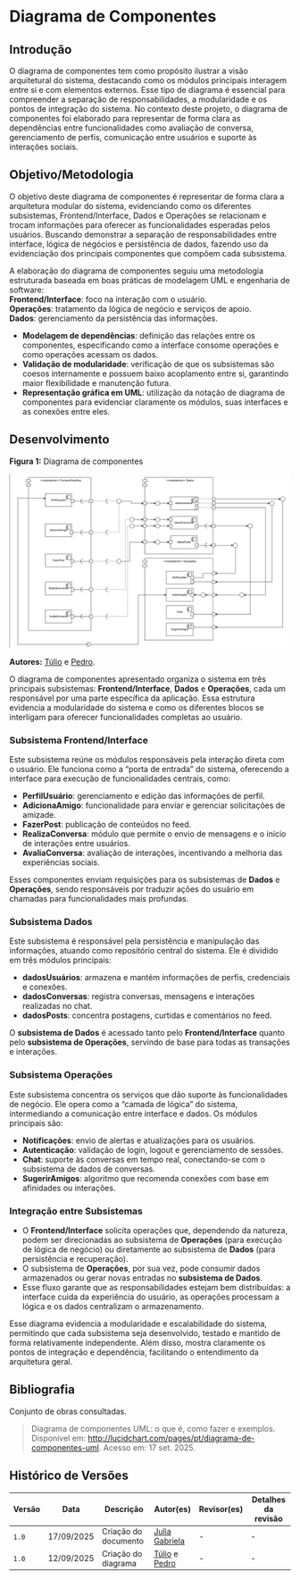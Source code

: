 # Diagrama de Componentes

## Introdução  

O diagrama de componentes tem como propósito ilustrar a visão arquitetural do sistema, destacando como os módulos principais interagem entre si e com elementos externos. Esse tipo de diagrama é essencial para compreender a separação de responsabilidades, a modularidade e os pontos de integração do sistema. No contexto deste projeto, o diagrama de componentes foi elaborado para representar de forma clara as dependências entre funcionalidades como avaliação de conversa, gerenciamento de perfis, comunicação entre usuários e suporte às interações sociais.

## Objetivo/Metodologia

O objetivo deste diagrama de componentes é representar de forma clara a arquitetura modular do sistema, evidenciando como os diferentes subsistemas, Frontend/Interface, Dados e Operações se relacionam e trocam informações para oferecer as funcionalidades esperadas pelos usuários. Buscando demonstrar a separação de responsabilidades entre interface, lógica de negócios e persistência de dados, fazendo uso da evidenciação dos principais componentes que compõem cada subsistema.

A elaboração do diagrama de componentes seguiu uma metodologia estruturada baseada em boas práticas de modelagem UML e engenharia de software:  
**Frontend/Interface**: foco na interação com o usuário.  
**Operações**: tratamento da lógica de negócio e serviços de apoio.  
**Dados**: gerenciamento da persistência das informações.  
- **Modelagem de dependências**: definição das relações entre os componentes, especificando como a interface consome operações e como operações acessam os dados.  
- **Validação de modularidade**: verificação de que os subsistemas são coesos internamente e possuem baixo acoplamento entre si, garantindo maior flexibilidade e manutenção futura.  
- **Representação gráfica em UML**: utilização da notação de diagrama de componentes para evidenciar claramente os módulos, suas interfaces e as conexões entre eles.  

## Desenvolvimento

**Figura 1:** Diagrama de componentes  

![Diagrama de componentes do projeto](../../assets/diagrama_de_componentes.png)  

**Autores:**  [Túlio](https://github.com/TulioCeleri) e [Pedro](https://github.com/G0ndim).  

O diagrama de componentes apresentado organiza o sistema em três principais subsistemas: **Frontend/Interface**, **Dados** e **Operações**, cada um responsável por uma parte específica da aplicação. Essa estrutura evidencia a modularidade do sistema e como os diferentes blocos se interligam para oferecer funcionalidades completas ao usuário.

### Subsistema Frontend/Interface

Este subsistema reúne os módulos responsáveis pela interação direta com o usuário. Ele funciona como a “porta de entrada” do sistema, oferecendo a interface para execução de funcionalidades centrais, como:
- **PerfilUsuário**: gerenciamento e edição das informações de perfil.
- **AdicionaAmigo**: funcionalidade para enviar e gerenciar solicitações de amizade.
- **FazerPost**: publicação de conteúdos no feed.
- **RealizaConversa**: módulo que permite o envio de mensagens e o início de interações entre usuários.
- **AvaliaConversa**: avaliação de interações, incentivando a melhoria das experiências sociais.

Esses componentes enviam requisições para os subsistemas de **Dados** e **Operações**, sendo responsáveis por traduzir ações do usuário em chamadas para funcionalidades mais profundas.

### Subsistema Dados

Este subsistema é responsável pela persistência e manipulação das informações, atuando como repositório central do sistema. Ele é dividido em três módulos principais:

- **dadosUsuários**: armazena e mantém informações de perfis, credenciais e conexões.
- **dadosConversas**: registra conversas, mensagens e interações realizadas no chat.
- **dadosPosts**: concentra postagens, curtidas e comentários no feed.

O **subsistema de Dados** é acessado tanto pelo **Frontend/Interface** quanto pelo **subsistema de Operações**, servindo de base para todas as transações e interações.

### Subsistema Operações

Este subsistema concentra os serviços que dão suporte às funcionalidades de negócio. Ele opera como a “camada de lógica” do sistema, intermediando a comunicação entre interface e dados. Os módulos principais são:

- **Notificações**: envio de alertas e atualizações para os usuários.
- **Autenticação**: validação de login, logout e gerenciamento de sessões.
- **Chat**: suporte às conversas em tempo real, conectando-se com o subsistema de dados de conversas.
- **SugerirAmigos**: algoritmo que recomenda conexões com base em afinidades ou interações.

### Integração entre Subsistemas

- O **Frontend/Interface** solicita operações que, dependendo da natureza, podem ser direcionadas ao subsistema de **Operações** (para execução de lógica de negócio) ou diretamente ao subsistema de **Dados** (para persistência e recuperação).
- O subsistema de **Operações**, por sua vez, pode consumir dados armazenados ou gerar novas entradas no **subsistema de Dados**.
- Esse fluxo garante que as responsabilidades estejam bem distribuídas: a interface cuida da experiência do usuário, as operações processam a lógica e os dados centralizam o armazenamento.

Esse diagrama evidencia a modularidade e escalabilidade do sistema, permitindo que cada subsistema seja desenvolvido, testado e mantido de forma relativamente independente. Além disso, mostra claramente os pontos de integração e dependência, facilitando o entendimento da arquitetura geral.

## Bibliografia  

Conjunto de obras consultadas.  

> Diagrama de componentes UML: o que é, como fazer e exemplos. Disponível em: <http://lucidchart.com/pages/pt/diagrama-de-componentes-uml>. Acesso em: 17 set. 2025.

## Histórico de Versões

| Versão |     Data    | Descrição   | Autor(es) | Revisor(es) | Detalhes da revisão | 
| ------ | ----------- | ----------- | --------- | ----------- | --------------------|
| `1.0`  | 17/09/2025  | Criação do documento | [Julia Gabriela](https://github.com/JuliaGabP) | - | - |
| `1.0`  | 12/09/2025  | Criação do diagrama | [Túlio](https://github.com/TulioCeleri) e [Pedro](https://github.com/G0ndim) | - | - |
